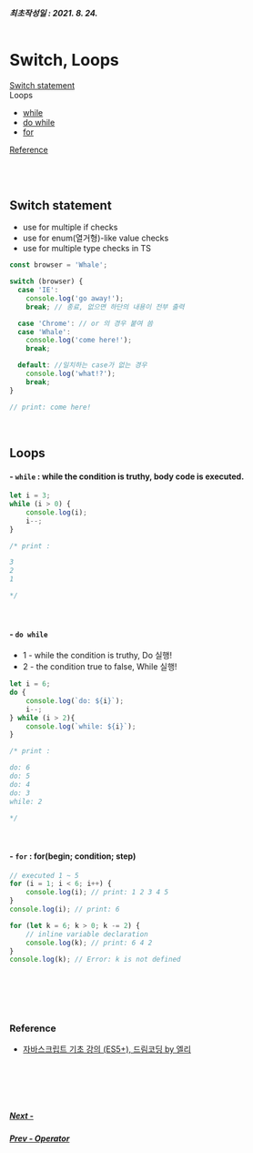 ##### 최초작성일 : 2021. 8. 24.<br><br>
# Switch, Loops
[Switch statement](#switch-statement)  
Loops
- [while](#--while--while-the-condition-is-truthy-body-code-is-executed)  
- [do while](#--do-while)  
- [for](#--for--forbegin-condition-step)  

[Reference](#reference)

<br><br>

## Switch statement
- use for multiple if checks
- use for enum(열거형)-like value checks
- use for multiple type checks in TS

```js
const browser = 'Whale';

switch (browser) {
  case 'IE':
    console.log('go away!');
    break; // 종료, 없으면 하단의 내용이 전부 출력

  case 'Chrome': // or 의 경우 붙여 씀
  case 'Whale':
    console.log('come here!');
    break;

  default: //일치하는 case가 없는 경우
    console.log('what!?');
    break;
}

// print: come here!
```

<br>

## Loops
#### - **`while`** : while the condition is truthy, body code is executed.
```js
let i = 3;
while (i > 0) {
    console.log(i);
    i--;
}

/* print :

3
2
1

*/
```

<br>

#### - **`do while`**
  -  1 - while the condition is truthy, Do 실행!
  -  2 - the condition true to false, While 실행!

```js
let i = 6;
do {
    console.log(`do: ${i}`);
    i--;
} while (i > 2){
    console.log(`while: ${i}`);
}

/* print :

do: 6
do: 5
do: 4
do: 3
while: 2

*/
```

<br>

#### - **`for`** : for(begin; condition; step)

```js
// executed 1 ~ 5
for (i = 1; i < 6; i++) {
    console.log(i); // print: 1 2 3 4 5
}
console.log(i); // print: 6

for (let k = 6; k > 0; k -= 2) {
    // inline variable declaration
    console.log(k); // print: 6 4 2
}
console.log(k); // Error: k is not defined
```

<br><br>
---
### **Reference**
- [자바스크립트 기초 강의 (ES5+), 드림코딩 by 엘리](https://www.youtube.com/playlist?list=PLv2d7VI9OotTVOL4QmPfvJWPJvkmv6h-2)

<br><br>
---
##### [Next - ]()
##### [Prev - Operator]()